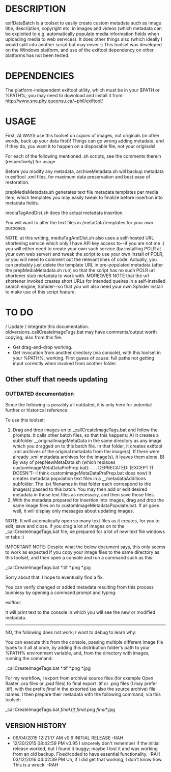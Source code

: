 # DESCRIPTION
exifDataBatch is a toolset to easily create custom metadata such as image title, description, copyright etc. in images and videos (which metadata can be exploited to e.g. automatically populate media information fields when uploading media to web services). It does other things also (which ideally I would split into another script but may never :) This toolset was developed on the Windows platform, and use of the exiftool dependency on other platforms has not been tested.

# DEPENDENCIES
The platform-independent exiftool utility, which must be in your $PATH or %PATH%; you may need to download and install it from: http://www.sno.phy.queensu.ca/~phil/exiftool/

# USAGE
First, ALWAYS use this toolset on *copies* of images, not originals (in other words, back up your data first)! Things can go wrong adding metadata, and if they do, you want it to happen on a disposable file, not your originals!

For each of the following mentioned .sh scripts, see the comments therein (respectively) for usage.

Before you modify any metadata, archiveMetadata.sh will backup metadata in exiftool .xml files, for maximum data preservation and best ease of restoration.

prepMediaMetadata.sh generates text file metadata templates per media item, which templates you may easily tweak to finalize before insertion into metadata fields.

mediaTagAndDist.sh does the actual metadata insertion.

You will want to alter the text files in /metaDataTemplates for your own purposes.

NOTE: at this writing, mediaTagAndDist.sh also uses a self-hosted URL shortening service which only I have API key access to--if you are not me :) you will either need to create your own such service (by installing POLR at your own web server) and tweak the script to use your own install of POLR, or you will need to comment out the relevant lines of code. Actually, you can probably just delete the template URL in pre-populated metadata (after the prepMediaMetadata.sh run) so that the script has no such POLR url shortener stub metadata to work with. MOREOVER NOTE that the url shortener invoked creates short URLs for intended queires in a self-installed search engine, Sphider--so that you will also need your own Sphider install to make use of this script feature.

# TO DO
/ Update / integrate this documentation. oldversions\_callCreateImageTags.bat may have comments/output worth copying; also from this file.
- Get drag-and-drop working.
- Get invocation from another directory (via console), with this toolset in your %PATH%, working. First guess of cause: full paths not getting input correctly when invoked from another folder.

## Other stuff that needs updating

### OUTDATED documentation

Since the following is possibly all outdated, it is only here for potential further or historical reference:

To use this toolset:

1. Drag and drop images on to _callCreateImageTags.bat and follow the prompts. It calls other batch files, so that this happens: A) It creates a subfolder __originalImageMetaData in the same directory as any image which you dragged on to this batch file. In that folder, it creates exiftool .xml archives of the original metadata from the image(s). If there were already .xml metadata archives for the image(s), it leaves them alone. B) By way of prepNewMetaData.sh (which replaces customImageMetaDataPrePrep.bat): . . . DEPRECATED: (EXCEPT IT DOESN'T--I think customImageMetaDataPrePrep.bat does now) It creates metadata population text files in a __metadataAdditions subfolder. The .txt filenames in that folder each correspond to the image(s) passed to this batch. You may then add or edit desired metadata in those text files as necessary, and then save those files.
2. With the metadata prepared for insertion into images, drag and drop the same image files on to customImageMetadataPopulate.bat. If all goes well, it will display only messages about updating images.

NOTE: It will automatically open so many text files as it creates, for you to edit, save and close. If you drag a lot of images on to the _callCreateImageTags.bat file, be prepared for a lot of new text file windows or tabs :)

IMPORTANT NOTE: Despite what the below document says, this only seems to work as expected if you copy your image files to the same directory as this toolset, and then open a console and run a command such as this:

_callCreateImageTags.bat *.tif *.png *.jpg

Sorry about that. I hope to eventually find a fix.

You can verify changed or added metadata resulting from this process bunniesy by opening a command prompt and typing:

exiftool <image file name>

It will print text to the console in which you will see the new or modified metadata.

----
NO, the following does not work; I want to debug to learn why:

You can execute this from the console, passing multiple different image file types to it all at once, by adding this distribution folder's path to your %PATH% environment variable, and, from the directory with images, running the command:

_callCreateImageTags.bat *.tif *.png *.jpg

For my workflow, I export from archival source files (for example Open Raster .ora files or .psd files) to final export .tif or .png files (I may prefer .tif), with the prefix _final_ in the exported (as also the source archive) file names. I then prepare their metadata with the following command, via this toolset:

_callCreateImageTags.bat _final_*.tif _final_*.png _final_*.jpg

## VERSION HISTORY
- 09/04/2015 12:21:17 AM v0.9 INITIAL RELEASE -RAH
- 12/30/2015 08:42:59 PM v0.95 I sincerely don't remember if the initial release worked, but I found it buggy; maybe I lost it and was working from an old backup. Fixed/coded to have essential functionality. -RAH
03/12/2016 04:02:39 PM Uh, if I did get that working, I don't know how. This is a wreck. -RAH
